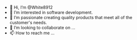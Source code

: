 - 👋 Hi, I’m @White8912
- 👀 I’m interested in software development.
- 🌱 I’m passionate creating quality products that meet all of the customer's needs.
- 💞️ I’m looking to collaborate on ...
- 📫 How to reach me ...

<!---
White8912/White8912 is a ✨ special ✨ repository because its `README.md` (this file) appears on your GitHub profile.
You can click the Preview link to take a look at your changes.
--->
